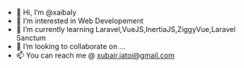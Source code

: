 - 👋 Hi, I’m @xaibaly
- 👀 I’m interested in Web Developement
- 🌱 I’m currently learning Laravel,VueJS,InertiaJS,ZiggyVue,Laravel Sanctum
- 💞️ I’m looking to collaborate on ...
- 📫 You can reach me @ xubair.jatoi@gmail.com

<!---
xaibaly/xaibaly is a ✨ special ✨ repository because its `README.md` (this file) appears on your GitHub profile.
You can click the Preview link to take a look at your changes.
--->
